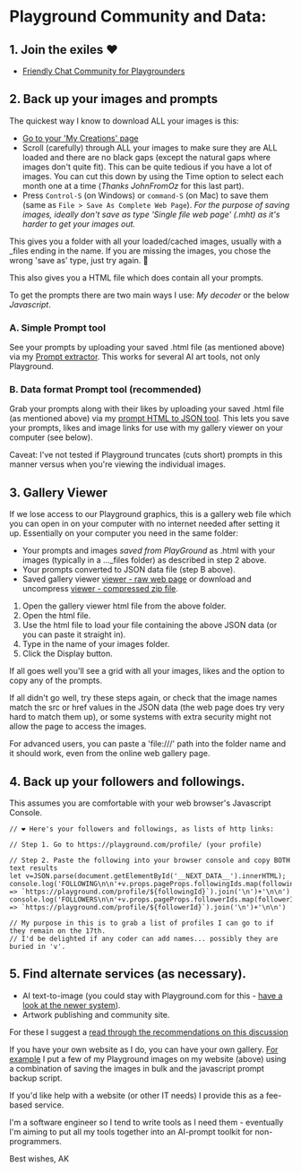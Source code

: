 
# Playground Community and Data:

## 1. Join the exiles ❤️
- [Friendly Chat Community for Playgrounders](https://discord.gg/3QK2B3zhGb)

## 2. Back up your images and prompts

The quickest way I know to download ALL your images is this:
- [Go to your 'My Creations' page](https://playground.com/me)
- Scroll (carefully) through ALL your images to make sure they are ALL loaded and there are no black gaps (except the natural gaps where images don't quite fit). This can be quite tedious if you have a lot of images. 
You can cut this down by using the Time option to select each month one at a time (*Thanks JohnFromOz* for this last part).
- Press `Control-S` (on Windows) or `command-S` (on Mac) to save them (same as `File > Save As Complete Web Page`). *For the purpose of saving images, ideally don't save as type 'Single file web page' (.mht) as it's harder to get your images out.*

This gives you a folder with all your loaded/cached images, usually with a _files ending in the name. If you are missing the images, you chose the wrong 'save as' type, just try again. 🙂

This also gives you a HTML file which does contain all your prompts.

To get the prompts there are two main ways I use: *My decoder* or the below *Javascript*. 

### A. Simple Prompt tool
See your prompts by uploading your saved .html file (as mentioned above) via my [Prompt extractor](https://akingdom.github.io/ai_tools/prompt-extraction.html). This works for several AI art tools, not only Playground.

### B. Data format Prompt tool (recommended)
Grab your prompts along with their likes by uploading your saved .html file (as mentioned above) via my [prompt HTML to JSON tool](https://akingdom.github.io/ai_tools/prompt-html-to-json.html). This lets you save your prompts, likes and image links for use with my gallery viewer on your computer (see below).

Caveat: I've not tested if Playground truncates (cuts short) prompts in this manner versus when you're viewing the individual images.

## 3. Gallery Viewer
If we lose access to our Playground graphics, this is a gallery web file which you can open in on your computer with no internet needed after setting it up. Essentially on your computer you need in the same folder:

- Your prompts and images *saved from PlayGround* as .html with your images (typically in a ..._files folder) as described in step 2 above.
- Your prompts converted to JSON data file (step B above).
- Saved gallery viewer [viewer - raw web page](../ai_tools/prompt-backup-viewer.html) or download and uncompress [viewer - compressed zip file](../ai_tools/prompt-backup-viewer.html.zip). 

1. Open the gallery viewer html file from the above folder.
2. Open the html file.
3. Use the html file to load your file containing the above JSON data (or you can paste it straight in).
4. Type in the name of your images folder.
5. Click the Display button.

If all goes well you'll see a grid with all your images, likes and the option to copy any of the prompts. 

If all didn't go well, try these steps again, or check that the image names match the src or href values in the JSON data (the web page does try very hard to match them up), or some systems with extra security might not allow the page to access the images.

For advanced users, you can paste a 'file:///' path into the folder name and it should work, even from the online web gallery page.

## 4. Back up your followers and followings.
This assumes you are comfortable with your web browser's Javascript Console.


    // ❤️ Here's your followers and followings, as lists of http links:
    
    // Step 1. Go to https://playground.com/profile/ (your profile)
    
    // Step 2. Paste the following into your browser console and copy BOTH text results
    let v=JSON.parse(document.getElementById('__NEXT_DATA__').innerHTML);
    console.log('FOLLOWING\n\n'+v.props.pageProps.followingIds.map(followingId => `https://playground.com/profile/${followingId}`).join('\n')+'\n\n')
    console.log('FOLLOWERS\n\n'+v.props.pageProps.followerIds.map(followerId => `https://playground.com/profile/${followerId}`).join('\n')+'\n\n')
    
    // My purpose in this is to grab a list of profiles I can go to if they remain on the 17th.
    // I'd be delighted if any coder can add names... possibly they are buried in 'v'.


## 5. Find alternate services (as necessary).
- AI text-to-image (you could stay with Playground.com for this - [have a look at the newer system](https://playground.com/design/c/art)).
- Artwork publishing and community site.

For these I suggest a [read through the recommendations on this discussion](https://discord.com/channels/1108515559164883107/1138316277211996181/1306088534008008736)

If you have your own website as I do, you can have your own gallery.
[For example](https://akingdom.github.io/art2/) I put a few of my Playground images on my website (above) using a combination of saving the images in bulk and the javascript prompt backup script.

If you'd like help with a website (or other IT needs) I provide this as a fee-based service.

I'm a software engineer so I tend to write tools as I need them - eventually I'm aiming to put all my tools together into an AI-prompt toolkit for non-programmers.

Best wishes,
AK

